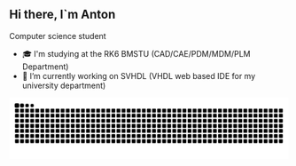 ## Hi there, I`m Anton 
Computer science student

- 🎓 I'm studying at the RK6 BMSTU
(CAD/CAE/PDM/MDM/PLM Department)
- 🔭 I’m currently working on SVHDL (VHDL web based IDE for my university department)

<picture>
  <source media="(prefers-color-scheme: dark)" srcset="https://raw.githubusercontent.com/aaoleynikov/aaoleynikov/output/github-contribution-grid-snake-dark.svg">
  <source media="(prefers-color-scheme: light)" srcset="https://raw.githubusercontent.com/aaoleynikov/aaoleynikov/output/github-contribution-grid-snake.svg">
  <img alt="github contribution grid snake animation" src="https://raw.githubusercontent.com/aaoleynikov/aaoleynikov/output/github-contribution-grid-snake.svg">
</picture>
